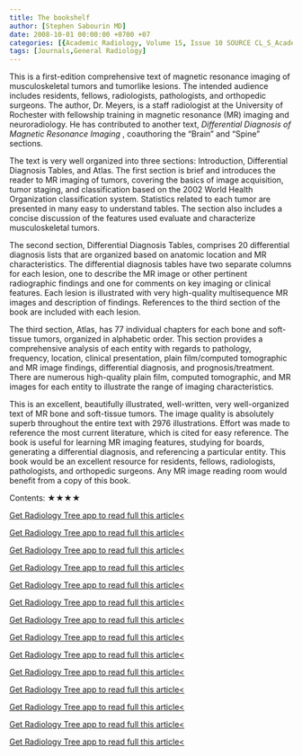 ```yaml
---
title: The bookshelf
author: [Stephen Sabourin MD]
date: 2008-10-01 00:00:00 +0700 +07
categories: [{Academic Radiology, Volume 15, Issue 10 SOURCE CL_S_AcademicRadiologyVolume15Issue10 1}]
tags: [Journals,General Radiology]
---
```

This is a first-edition comprehensive text of magnetic resonance imaging of musculoskeletal tumors and tumorlike lesions. The intended audience includes residents, fellows, radiologists, pathologists, and orthopedic surgeons. The author, Dr. Meyers, is a staff radiologist at the University of Rochester with fellowship training in magnetic resonance (MR) imaging and neuroradiology. He has contributed to another text, _Differential Diagnosis of Magnetic Resonance Imaging_ , coauthoring the “Brain” and “Spine” sections.

The text is very well organized into three sections: Introduction, Differential Diagnosis Tables, and Atlas. The first section is brief and introduces the reader to MR imaging of tumors, covering the basics of image acquisition, tumor staging, and classification based on the 2002 World Health Organization classification system. Statistics related to each tumor are presented in many easy to understand tables. The section also includes a concise discussion of the features used evaluate and characterize musculoskeletal tumors.

The second section, Differential Diagnosis Tables, comprises 20 differential diagnosis lists that are organized based on anatomic location and MR characteristics. The differential diagnosis tables have two separate columns for each lesion, one to describe the MR image or other pertinent radiographic findings and one for comments on key imaging or clinical features. Each lesion is illustrated with very high-quality multisequence MR images and description of findings. References to the third section of the book are included with each lesion.

The third section, Atlas, has 77 individual chapters for each bone and soft-tissue tumors, organized in alphabetic order. This section provides a comprehensive analysis of each entity with regards to pathology, frequency, location, clinical presentation, plain film/computed tomographic and MR image findings, differential diagnosis, and prognosis/treatment. There are numerous high-quality plain film, computed tomographic, and MR images for each entity to illustrate the range of imaging characteristics.

This is an excellent, beautifully illustrated, well-written, very well-organized text of MR bone and soft-tissue tumors. The image quality is absolutely superb throughout the entire text with 2976 illustrations. Effort was made to reference the most current literature, which is cited for easy reference. The book is useful for learning MR imaging features, studying for boards, generating a differential diagnosis, and referencing a particular entity. This book would be an excellent resource for residents, fellows, radiologists, pathologists, and orthopedic surgeons. Any MR image reading room would benefit from a copy of this book.

Contents: ★★★★

[Get Radiology Tree app to read full this article<](https://clinicalpub.com/app)

[Get Radiology Tree app to read full this article<](https://clinicalpub.com/app)

[Get Radiology Tree app to read full this article<](https://clinicalpub.com/app)

[Get Radiology Tree app to read full this article<](https://clinicalpub.com/app)

[Get Radiology Tree app to read full this article<](https://clinicalpub.com/app)

[Get Radiology Tree app to read full this article<](https://clinicalpub.com/app)

[Get Radiology Tree app to read full this article<](https://clinicalpub.com/app)

[Get Radiology Tree app to read full this article<](https://clinicalpub.com/app)

[Get Radiology Tree app to read full this article<](https://clinicalpub.com/app)

[Get Radiology Tree app to read full this article<](https://clinicalpub.com/app)

[Get Radiology Tree app to read full this article<](https://clinicalpub.com/app)

[Get Radiology Tree app to read full this article<](https://clinicalpub.com/app)

[Get Radiology Tree app to read full this article<](https://clinicalpub.com/app)

[Get Radiology Tree app to read full this article<](https://clinicalpub.com/app)